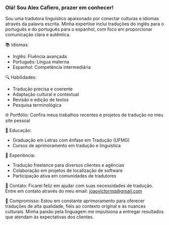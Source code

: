 ### Olá! Sou Alex Cafiero, prazer em conhecer!

Sou uma tradutora linguístico apaixonado por conectar culturas e idiomas através da palavra escrita. Minha expertise inclui traduções do inglês para o português e do português para o espanhol, com foco em proporcionar comunicação clara e autêntica.


📚 Idiomas:
- Inglês: Fluência avançada
- Português: Língua materna
- Espanhol: Competência intermediária

🔍 Habilidades:
- Tradução precisa e coerente
- Adaptação cultural e contextual
- Revisão e edição de textos
- Pesquisa terminológica

🌐 Portfólio:
Confira meus trabalhos recentes e projetos de tradução no meu site pessoal 

📖 Educação:
- Graduação em Letras com ênfase em Tradução (UFMG)
- Cursos de aprimoramento em tradução e linguística

💼 Experiência:
- Tradução freelance para diversos clientes e agências
- Colaboração em projetos de localização de software
- Participação ativa em comunidades de tradutores

📧 Contato:
Ficarei feliz em ajudar com suas necessidades de tradução. Entre em contato através do meu email: joaovictormq@gmail.com

🚀 Compromisso:
Estou em constante aprimoramento para oferecer traduções de alta qualidade, fiéis ao contexto original e às nuances culturais. Minha paixão pela linguagem me impulsiona a entregar resultados que atendam às expectativas dos clientes.

